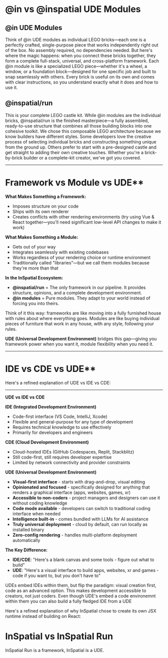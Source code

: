 # @in vs @inspatial UDE Modules

## @in UDE Modules

Think of @in UDE modules as individual LEGO bricks—each one is a perfectly crafted, single-purpose piece that works independently right out of the box. No assembly required, no dependencies needed. But here's where the magic happens: when you connect these bricks together, they form a complete full-stack, universal, and cross-platform framework.
Each @in module is like a specialized LEGO piece—whether it's a wheel, a window, or a foundation block—designed for one specific job and built to snap seamlessly with others. Every brick is useful on its own and comes with clear instructions, so you understand exactly what it does and how to use it.

## @inspatial/run

This is your complete LEGO castle kit. While @in modules are the individual bricks, @inspatial/run is the finished masterpiece—a fully assembled, ready-to-use structure that combines all those building blocks into one cohesive toolkit.
We chose this composable LEGO architecture because we know builders have different styles. Some developers love the creative process of selecting individual bricks and constructing something unique from the ground up. Others prefer to start with a pre-designed castle and get straight to adding their own creative touches.
Whether you're a brick-by-brick builder or a complete-kit creator, we've got you covered.

---

# Framework vs Module vs UDE\*\*

**What Makes Something a Framework:**

- Imposes structure on your code
- Ships with its own renderer
- Creates conflicts with other rendering environments (try using Vue & React together—you'll need significant low-level API changes to make it work)

**What Makes Something a Module:**

- Gets out of your way
- Integrates seamlessly with existing codebases
- Works regardless of your rendering choice or runtime environment
- Traditionally called "libraries"—but we call them modules because they're more than that

**In the InSpatial Ecosystem:**

- **@inspatial/run** = The only framework in our pipeline. It provides structure, opinions, and a complete development environment.
- **@in modules** = Pure modules. They adapt to your world instead of forcing you into theirs.

Think of it this way: frameworks are like moving into a fully furnished house with rules about where everything goes. Modules are like buying individual pieces of furniture that work in any house, with any style, following your rules.

**UDE (Universal Development Environment)** bridges this gap—giving you framework power when you want it, module flexibility when you need it.

---

# IDE vs CDE vs UDE\*\*

Here's a refined explanation of UDE vs IDE vs CDE:

---

**UDE vs IDE vs CDE**

**IDE (Integrated Development Environment)**

- Code-first interface (VS Code, IntelliJ, Xcode)
- Flexible and general-purpose for any type of development
- Requires technical knowledge to use effectively
- Primarily for developers and engineers

**CDE (Cloud Development Environment)**

- Cloud-hosted IDEs (GitHub Codespaces, Replit, Stackblitz)
- Still code-first, still requires developer expertise
- Limited by network connectivity and provider constraints

**UDE (Universal Development Environment)**

- **Visual-first interface** - starts with drag-and-drop, visual editing
- **Opinionated and focused** - specifically designed for anything that renders a graphical interface (apps, websites, games, xr)
- **Accessible to non-coders** - project managers and designers can use it without coding knowledge
- **Code mode available** - developers can switch to traditional coding interface when needed
- **Intelligence built-in** - comes bundled with LLMs for AI assistance
- **Truly universal deployment** - cloud by default, can run locally as installed binary
- **Zero-config rendering** - handles multi-platform deployment automatically

**The Key Difference:**

- **IDE/CDE**: "Here's a blank canvas and some tools - figure out what to build"
- **UDE**: "Here's a visual interface to build apps, websites, xr and games - code if you want to, but you don't have to"

UDEs embed IDEs within them, but flip the paradigm: visual creation first, code as an advanced option. This makes development accessible to creators, not just coders. Even though UDE's embed a code environemnt within them you can also build a fully fledged IDE from a UDE

Here's a refined explanation of why InSpatial chose to create its own JSX runtime instead of building on React:

# InSpatial vs InSpatial Run
InSpatial Run is a framework, InSpatial is a UDE.
